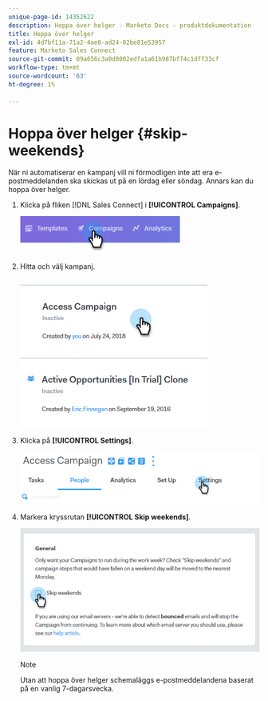 ```yaml
---
unique-page-id: 14352622
description: Hoppa över helger - Marketo Docs - produktdokumentation
title: Hoppa över helger
exl-id: 4d7bf11a-71a2-4ae0-ad24-02be81e53957
feature: Marketo Sales Connect
source-git-commit: 09a656c3a0d0002edfa1a61b987bff4c1dff33cf
workflow-type: tm+mt
source-wordcount: '63'
ht-degree: 1%

---
```


# Hoppa över helger {#skip-weekends}

När ni automatiserar en kampanj vill ni förmodligen inte att era e-postmeddelanden ska skickas ut på en lördag eller söndag. Annars kan du hoppa över helger.

1. Klicka på fliken [!DNL Sales Connect] i **[!UICONTROL &#x200B; Campaigns]**.

   ![](assets/one-2.png)

1. Hitta och välj kampanj.

   ![](assets/two-2.png)

1. Klicka på **[!UICONTROL Settings]**.

   ![](assets/three-2.png)

1. Markera kryssrutan **[!UICONTROL Skip weekends]**.

   ![](assets/four-2.png)

   >[!NOTE]
   >
   >Utan att hoppa över helger schemaläggs e-postmeddelandena baserat på en vanlig 7-dagarsvecka.
